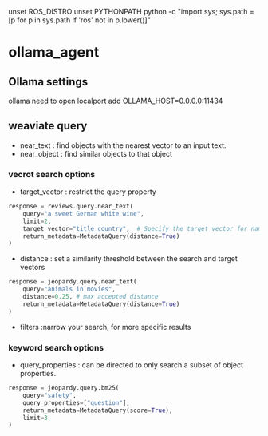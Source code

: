 unset ROS_DISTRO
unset PYTHONPATH
python -c "import sys; sys.path = [p for p in sys.path if 'ros' not in p.lower()]"





# ollama_agent

## Ollama settings
ollama need to open localport
add OLLAMA_HOST=0.0.0.0:11434 

## weaviate query
- near_text
 :  find objects with the nearest vector to an input text.
- near_object : find similar objects to that object

### vecrot search options

- target_vector
   : restrict the query property
```python
response = reviews.query.near_text(
    query="a sweet German white wine",
    limit=2,
    target_vector="title_country",  # Specify the target vector for named vector collections
    return_metadata=MetadataQuery(distance=True)
)
```

- distance
    : set a similarity threshold between the search and target vectors
```python
response = jeopardy.query.near_text(
    query="animals in movies",
    distance=0.25, # max accepted distance
    return_metadata=MetadataQuery(distance=True)
)
```
- filters
    :narrow your search, for more specific results

### keyword search options
- query_properties
    : can be directed to only search a subset of object properties.

```python
response = jeopardy.query.bm25(
    query="safety",
    query_properties=["question"],
    return_metadata=MetadataQuery(score=True),
    limit=3
)
```